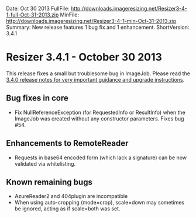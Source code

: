 Date: Oct 30 2013
FullFile: http://downloads.imageresizing.net/Resizer3-4-1-full-Oct-31-2013.zip
MinFile: http://downloads.imageresizing.net/Resizer3-4-1-min-Oct-31-2013.zip
Summary: New release features 1 bug fix and 1 enhancement.
ShortVersion: 3.4.1

# Resizer 3.4.1 - October 30 2013

This release fixes a small but troublesome bug in ImageJob. Please read the [3.4.0 release notes for very important guidance and upgrade instructions](/releases/3-4-0).

## Bug fixes in core

* Fix NullReferenceException (for RequestedInfo or ResultInfo) when the ImageJob was created without any constructor parameters. Fixes bug #54.

## Enhancements to RemoteReader

* Requests in base64 encoded form (which lack a signature) can be now validated via whitelisting.


## Known remaining bugs

* AzureReader2 and 404plugin are incompatible
* When using auto-cropping (mode=crop), scale=down may sometimes be ignored, acting as if scale=both was set.
